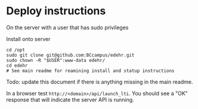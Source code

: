 # Deploy instructions
On the server with a user that has sudo privileges


Install onto server
```
cd /opt
sudo git clone git@github.com:BCcampus/edehr.git
sudo chown -R "$USER":www-data edehr/
cd edehr
# See main readme for reamining install and statup instructions
```

Todo:  update this document if there is anything missing in the main readme.

In a browser test ```http://<domain>/api/launch_lti```.  You should see a "OK" response that will indicate the server API is running.
